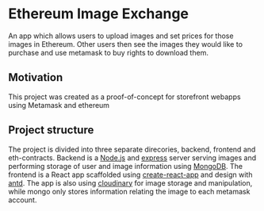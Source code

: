 # Ethereum Image Exchange
An app which allows users to upload images and set prices for those images in Ethereum. Other users then see the images they would like to purchase and use metamask to buy rights to download them.

## Motivation
This project was created as a proof-of-concept for storefront webapps using Metamask and ethereum

## Project structure
The project is divided into three separate direcories, backend, frontend and eth-contracts. Backend is a [Node.js](https://nodejs.org/en/) and [express](https://expressjs.com/) server serving images and performing storage of user and image information using [MongoDB](https://www.mongodb.com/). The frontend is a React app scaffolded using [create-react-app](https://github.com/facebook/create-react-app) and design with [antd](https://ant.design/). The app is also using [cloudinary](https://cloudinary.com) for image storage and manipulation, while mongo only stores information relating the image to each metamask account.